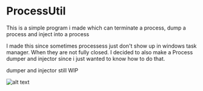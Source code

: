 # ProcessUtil
This is a simple program i made which can terminate a process, dump a process and inject into a process

I made this since sometimes processess just don't show up in windows task manager. When they are not fully closed.
I decided to also make a Process dumper and injector since i just wanted to know how to do that.

dumper and injector still WIP

![alt text](https://i.imgur.com/63S5IKY.png)
